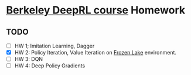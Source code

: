 # [Berkeley DeepRL course](http://rll.berkeley.edu/deeprlcourse/) Homework

## TODO

- [ ] HW 1; Imitation Learning, Dagger
- [x] HW 2: Policy Iteration, Value Iteration on [Frozen Lake](https://gym.openai.com/envs/FrozenLake-v0) environment.
- [ ] HW 3: DQN
- [ ] HW 4: Deep Policy Gradients

